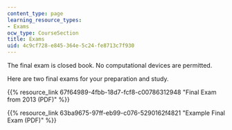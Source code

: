 ```yaml
---
content_type: page
learning_resource_types:
- Exams
ocw_type: CourseSection
title: Exams
uid: 4c9cf728-e845-364e-5c24-fe8713c7f930
---
```


The final exam is closed book. No computational devices are permitted.

Here are two final exams for your preparation and study.

{{% resource_link 67f64989-4fbb-18d7-fcf8-c00786312948 "Final Exam from 2013 (PDF)" %}}

{{% resource_link 63ba9675-97ff-eb99-c076-5290162f4821 "Example Final Exam (PDF)" %}}